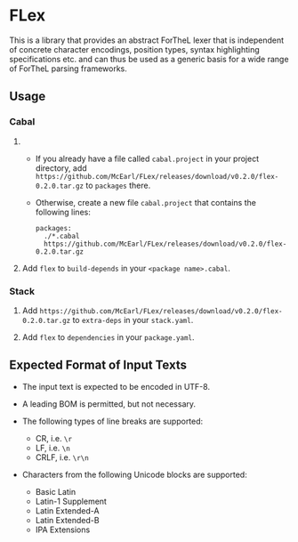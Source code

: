 # FLex

This is a library that provides an abstract ForTheL lexer that is independent
of concrete character encodings, position types, syntax highlighting
specifications etc. and can thus be used as a generic basis for a wide range of
ForTheL parsing frameworks.


## Usage

### Cabal

1.  * If you already have a file called `cabal.project` in your project directory,
      add `https://github.com/McEarl/FLex/releases/download/v0.2.0/flex-0.2.0.tar.gz`
      to `packages` there.

    * Otherwise, create a new file `cabal.project` that contains the following lines:

      ```cabal
      packages:
        ./*.cabal
        https://github.com/McEarl/FLex/releases/download/v0.2.0/flex-0.2.0.tar.gz
      ```

2.  Add `flex` to `build-depends` in your `<package name>.cabal`.


### Stack

1.  Add `https://github.com/McEarl/FLex/releases/download/v0.2.0/flex-0.2.0.tar.gz`
    to `extra-deps` in your `stack.yaml`.

2.  Add `flex` to `dependencies` in your `package.yaml`.


## Expected Format of Input Texts

* The input text is expected to be encoded in UTF-8.

* A leading BOM is permitted, but not necessary.

* The following types of line breaks are supported:

  - CR, i.e. `\r`
  - LF, i.e. `\n`
  - CRLF, i.e. `\r\n`

* Characters from the following Unicode blocks are supported:

  - Basic Latin
  - Latin-1 Supplement
  - Latin Extended-A
  - Latin Extended-B
  - IPA Extensions
